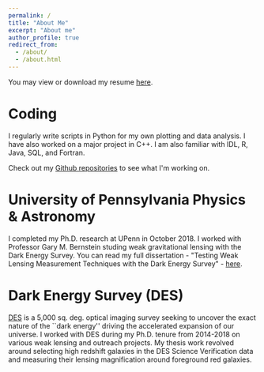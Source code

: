 ```yaml
---
permalink: /
title: "About Me"
excerpt: "About me"
author_profile: true
redirect_from: 
  - /about/
  - /about.html
---
```


You may view or download my resume [here](https://ckrawiec.github.io/files/Ckrawiec_resume_07262019.pdf).


Coding
======
I regularly write scripts in Python for my own plotting and data analysis. I have also worked on a major project in C++. I am also familiar with IDL, R, Java, SQL, and Fortran.

Check out my [Github repositories](https://github.com/ckrawiec) to see what I'm working on.

University of Pennsylvania Physics & Astronomy
======
I completed my Ph.D. research at UPenn in October 2018. I worked with Professor Gary M. Bernstein studing weak gravitational lensing with the Dark Energy Survey.
You can read my full dissertation - "Testing Weak Lensing Measurement Techniques with the Dark Energy Survey" - [here](ckrawiec.github.io/files/CKrawiecDissertation.pdf).

Dark Energy Survey (DES)
======
[DES](https://www.darkenergysurvey.org) is a 5,000 sq. deg. optical imaging survey seeking to uncover the exact nature of the ``dark energy'' driving the accelerated expansion of our universe. 
I worked with DES during my Ph.D. tenure from  2014-2018 on various weak lensing and outreach projects. My thesis work revolved around selecting high redshift galaxies in the DES Science Verification data and measuring their lensing magnification around foreground red galaxies. 

